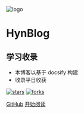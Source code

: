 ![logo](_media/logo.png)

# HynBlog

## 学习收录

- 本博客以基于 docsify 构建
- 收录平日收获
    
[![stars](https://badgen.net/github/stars/gaitehabu/HynBlog.github.io?icon=github&color=4ab8a1)](https://github.com/fuzhengwei/fuzhengwei.github.io) [![forks](https://badgen.net/github/forks/gaitehabu/HynBlog.github.io?icon=github&color=4ab8a1)](https://github.com/fuzhengwei/fuzhengwei.github.io) 

[GitHub](<https://github.com/gaitehabu/HynBlog.github.io>)
[开始阅读](README.md)